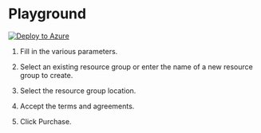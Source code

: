 # Playground

<a href="https://portal.azure.com/#create/Microsoft.Template/uri/https%3A%2F%2Fraw.githubusercontent.com%2Fanhvoms%2Fplayground%2Fmaster%2Ftesttemplate.json" target="_blank">
   <img alt="Deploy to Azure" src="http://azuredeploy.net/deploybutton.png"/>
</a>

1. Fill in the various parameters.

2. Select an existing resource group or enter the name of a new resource group to create.

3. Select the resource group location.

4. Accept the terms and agreements.

5. Click Purchase.
